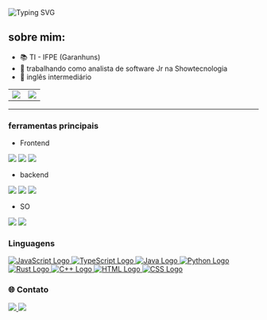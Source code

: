 <img src="https://readme-typing-svg.herokuapp.com?font=Fira+Code&size=32&pause=1000&color=7C338A&width=435&lines=Ol%C3%A1%2C+tudo+bem%3F" alt="Typing SVG" />

## **sobre mim:**

- :books: TI - IFPE (Garanhuns)
- :construction_worker: trabalhando como analista de software Jr na Showtecnologia
- :speech_balloon: inglês intermediário

<table align="center">
  <tr>
    <td align="center" style="padding=0;width=50%;">
      <img align="center" style="padding=0;" src="https://github-readme-stats.vercel.app/api?username=Ryannnkl&count_private=false&include_all_commits=true&show_icons=true&hide_title=true&hide_border=true&theme=dracula"/>
    </td>
    <td align="center" style="padding=0;width=50%;">
      <img align="center" style="padding=0;" src="https://github-readme-stats.vercel.app/api/top-langs/?username=Ryannnkl&layout=compact&hide_border=true?count_private=false&hide=css,html,cmake&langs_count=7&theme=dracula"/>
    </td>
  </tr>
</table>

---

### ferramentas principais
- Frontend

<div>
  <img src="https://img.shields.io/badge/react-%2320232a.svg?style=for-the-badge&logo=react&logoColor=%2361DAFB">
  <img src="https://img.shields.io/badge/Javascript-yellow?style=for-the-badge&logo=Javascript&logoColor=222">
  <img src="https://img.shields.io/badge/Next.js-black?style=for-the-badge&logo=next.js&logoColor=white">
</div>

- backend

<div>
  <img src="https://img.shields.io/badge/nodejs-339933?style=for-the-badge&logo=Node.js&logoColor=white">
  <img src="https://img.shields.io/badge/mongodb-00ED64?style=for-the-badge&logo=mongodb&logoColor=00684A">
  <img src="https://img.shields.io/badge/Nest-E0234E?style=for-the-badge&logo=nestjs&logoColor=black">
</div>

- SO
<div>
  <img src="https://img.shields.io/badge/Linux-FCC624?style=for-the-badge&logo=linux&logoColor=black">
  <img src="https://img.shields.io/badge/Mac-FFFFFF?style=for-the-badge&logo=apple&logoColor=black">
</div>

### Linguagens

<div>
    <a href="https://www.javascript.com/" target="_blank">
        <img src="https://img.shields.io/badge/-JS-F7DF1E?style=for-the-badge&logo=javascript&logoColor=black" alt="JavaScript Logo">
    </a>
    <a href="https://www.typescriptlang.org/" target="_blank">
        <img src="https://img.shields.io/badge/-TS-3178C6?style=for-the-badge&logo=typescript&logoColor=white" alt="TypeScript Logo">
    </a>
    <a href="https://www.java.com/pt-BR/" target="_blank">
        <img src="https://img.shields.io/badge/-Java-007396?style=for-the-badge&logo=openjdk&logoColor=white" alt="Java Logo">
    </a>
    <a href="https://www.python.org/" target="_blank">
        <img src="https://img.shields.io/badge/-PY-3776AB?style=for-the-badge&logo=python&logoColor=white" alt="Python Logo">
    </a>
    <a href="https://www.rust-lang.org/" target="_blank">
        <img src="https://img.shields.io/badge/-RS-000000?style=for-the-badge&logo=rust&logoColor=white" alt="Rust Logo">
    </a>
    <a href="https://www.cplusplus.com/" target="_blank">
        <img src="https://img.shields.io/badge/-C++-00599C?style=for-the-badge&logo=c%2B%2B&logoColor=white" alt="C++ Logo">
    </a>
    <a href="https://developer.mozilla.org/en-US/docs/Web/HTML" target="_blank">
        <img src="https://img.shields.io/badge/-HTML-E34F26?style=for-the-badge&logo=html5&logoColor=white" alt="HTML Logo">
    </a>
    <a href="https://developer.mozilla.org/en-US/docs/Web/CSS" target="_blank">
        <img src="https://img.shields.io/badge/-CSS-1572B6?style=for-the-badge&logo=css3&logoColor=white" alt="CSS Logo">
    </a>
</div>

### :globe_with_meridians: Contato

<a href="https://www.instagram.com/ryann_ferreira_/">
  <img src="https://img.shields.io/badge/INSTAGRAM-ff5555?&style=for-the-badge&logo=instagram&logoColor=ff5555&label=ryann_ferreira_" />
</a>

<a href="mailto:ryannnkl@gmail.com?subject = Eai%20Ryann&body = Tudo%20bom?" target="_blank">
  <img src="https://img.shields.io/badge/EMAIL-white?&style=for-the-badge&logo=mail.ru&logoColor=FFFFFF&label=ryannnkl@gmail.com" />
</a>

